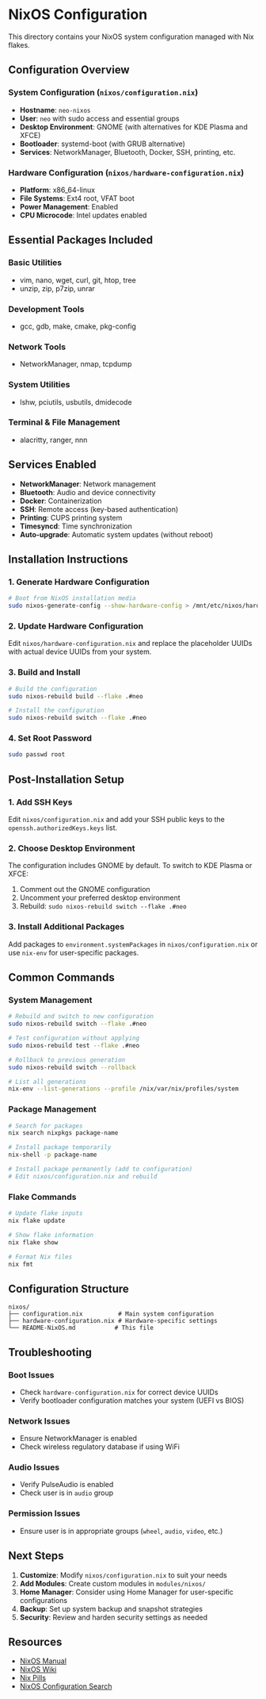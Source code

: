 # NixOS Configuration

This directory contains your NixOS system configuration managed with Nix flakes.

## Configuration Overview

### System Configuration (`nixos/configuration.nix`)
- **Hostname**: `neo-nixos`
- **User**: `neo` with sudo access and essential groups
- **Desktop Environment**: GNOME (with alternatives for KDE Plasma and XFCE)
- **Bootloader**: systemd-boot (with GRUB alternative)
- **Services**: NetworkManager, Bluetooth, Docker, SSH, printing, etc.

### Hardware Configuration (`nixos/hardware-configuration.nix`)
- **Platform**: x86_64-linux
- **File Systems**: Ext4 root, VFAT boot
- **Power Management**: Enabled
- **CPU Microcode**: Intel updates enabled

## Essential Packages Included

### Basic Utilities
- vim, nano, wget, curl, git, htop, tree
- unzip, zip, p7zip, unrar

### Development Tools
- gcc, gdb, make, cmake, pkg-config

### Network Tools
- NetworkManager, nmap, tcpdump

### System Utilities
- lshw, pciutils, usbutils, dmidecode

### Terminal & File Management
- alacritty, ranger, nnn

## Services Enabled

- **NetworkManager**: Network management
- **Bluetooth**: Audio and device connectivity
- **Docker**: Containerization
- **SSH**: Remote access (key-based authentication)
- **Printing**: CUPS printing system
- **Timesyncd**: Time synchronization
- **Auto-upgrade**: Automatic system updates (without reboot)

## Installation Instructions

### 1. Generate Hardware Configuration
```bash
# Boot from NixOS installation media
sudo nixos-generate-config --show-hardware-config > /mnt/etc/nixos/hardware-configuration.nix
```

### 2. Update Hardware Configuration
Edit `nixos/hardware-configuration.nix` and replace the placeholder UUIDs with actual device UUIDs from your system.

### 3. Build and Install
```bash
# Build the configuration
sudo nixos-rebuild build --flake .#neo

# Install the configuration
sudo nixos-rebuild switch --flake .#neo
```

### 4. Set Root Password
```bash
sudo passwd root
```

## Post-Installation Setup

### 1. Add SSH Keys
Edit `nixos/configuration.nix` and add your SSH public keys to the `openssh.authorizedKeys.keys` list.

### 2. Choose Desktop Environment
The configuration includes GNOME by default. To switch to KDE Plasma or XFCE:
1. Comment out the GNOME configuration
2. Uncomment your preferred desktop environment
3. Rebuild: `sudo nixos-rebuild switch --flake .#neo`

### 3. Install Additional Packages
Add packages to `environment.systemPackages` in `nixos/configuration.nix` or use `nix-env` for user-specific packages.

## Common Commands

### System Management
```bash
# Rebuild and switch to new configuration
sudo nixos-rebuild switch --flake .#neo

# Test configuration without applying
sudo nixos-rebuild test --flake .#neo

# Rollback to previous generation
sudo nixos-rebuild switch --rollback

# List all generations
nix-env --list-generations --profile /nix/var/nix/profiles/system
```

### Package Management
```bash
# Search for packages
nix search nixpkgs package-name

# Install package temporarily
nix-shell -p package-name

# Install package permanently (add to configuration)
# Edit nixos/configuration.nix and rebuild
```

### Flake Commands
```bash
# Update flake inputs
nix flake update

# Show flake information
nix flake show

# Format Nix files
nix fmt
```

## Configuration Structure

```
nixos/
├── configuration.nix          # Main system configuration
├── hardware-configuration.nix # Hardware-specific settings
└── README-NixOS.md           # This file
```

## Troubleshooting

### Boot Issues
- Check `hardware-configuration.nix` for correct device UUIDs
- Verify bootloader configuration matches your system (UEFI vs BIOS)

### Network Issues
- Ensure NetworkManager is enabled
- Check wireless regulatory database if using WiFi

### Audio Issues
- Verify PulseAudio is enabled
- Check user is in `audio` group

### Permission Issues
- Ensure user is in appropriate groups (`wheel`, `audio`, `video`, etc.)

## Next Steps

1. **Customize**: Modify `nixos/configuration.nix` to suit your needs
2. **Add Modules**: Create custom modules in `modules/nixos/`
3. **Home Manager**: Consider using Home Manager for user-specific configurations
4. **Backup**: Set up system backup and snapshot strategies
5. **Security**: Review and harden security settings as needed

## Resources

- [NixOS Manual](https://nixos.org/manual/nixos/stable/)
- [NixOS Wiki](https://nixos.wiki/)
- [Nix Pills](https://nixos.org/guides/nix-pills/)
- [NixOS Configuration Search](https://search.nixos.org/)
